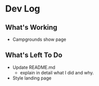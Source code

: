 # Dev Log

## What's Working

* Campgrounds show page


## What's Left To Do

* Update README.md
    - explain in detail what I did and why.
* Style landing page
